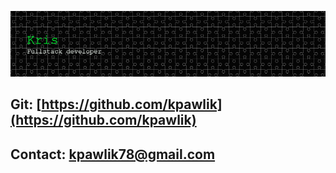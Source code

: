 
![](./github-header-image.png)

## Git: [https://github.com/kpawlik](https://github.com/kpawlik)

## Contact: kpawlik78@gmail.com
